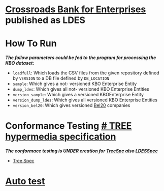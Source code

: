 


# [Crossroads Bank for Enterprises](https://economie.fgov.be/en/themes/enterprises/crossroads-bank-enterprises/services-everyone/public-data-available-reuse/cbe-open-data) published as LDES
# How To Run
***The follow parameters could be fed to the program for processing the KBO dataset:***

 - ```loadfull```: Which loads the CSV files from the given repository   defined by  ```VERSION``` to a DB file defined by ``DB_LOCATION``    
 -  ```sample```: Which gives a not- versioned KBO Enterprise Entity     
 -  ```dump_ldes```: Which gives all not- versioned KBO Enterprise Entities 
 -  ```version_sample```: Which gives a versioned KBOEnterprise Entity       
 -  ```version_dump_ldes```: Which gives all versioned KBO Enterprise Entities       
 -  ```version_bel20```: Which gives versioned [Bel20](https://tradingeconomics.com/belgium/stock-market) companies
 
#  Conformance Testing [# TREE hypermedia specification](https://treecg.github.io/specification/) 

***The conformace testing is UNDER creation for [TreeSpc](https://treecg.github.io/specification/#introduction) also [LDESSpec](https://semiceu.github.io/LinkedDataEventStreams/)***

 - [Tree Spec](./ConformanceTesting/TressSpec)
# [Auto test](./automation/tests)
